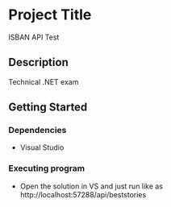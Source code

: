 # Project Title

ISBAN API Test

## Description

Technical .NET exam

## Getting Started

### Dependencies

* Visual Studio 

### Executing program

* Open the solution in VS and just run like as http://localhost:57288/api/beststories


